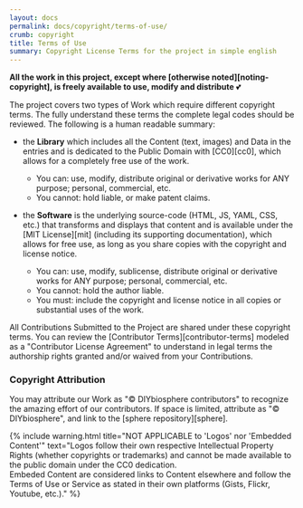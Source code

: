 ```yaml
---
layout: docs
permalink: docs/copyright/terms-of-use/
crumb: copyright
title: Terms of Use
summary: Copyright License Terms for the project in simple english
---
```


**All the work in this project, except where [otherwise noted][noting-copyright], is freely available to use, modify and distribute** :two_hearts:

The project covers two types of Work which require different copyright terms. The fully understand these terms the complete legal codes should be reviewed. The following is a human readable summary:

- the **Library** which includes all the Content (text, images) and Data in the entries and is dedicated to the Public Domain with [CC0][cc0], which allows for a completely free use of the work.
    - You can: use, modify, distribute original or derivative works for ANY purpose; personal, commercial, etc.
    - You cannot: hold liable, or make patent claims.

- the **Software** is the underlying source-code (HTML, JS, YAML, CSS, etc.) that transforms and displays that content and is available under the [MIT License][mit] (including its supporting documentation), which allows for free use, as long as you share copies with the copyright and license notice.
    - You can: use, modify, sublicense, distribute original or derivative works for ANY purpose; personal, commercial, etc.
    - You cannot: hold the author liable.
    - You must: include the copyright and license notice in all copies or substantial uses of the work.

All Contributions Submitted to the Project are shared under these copyright terms. You can review the [Contributor Terms][contributor-terms] modeled as a "Contributor License Agreement" to understand in legal terms the authorship rights granted and/or waived from your Contributions.

### Copyright Attribution
You may attribute our Work as "© DIYbiosphere contributors" to recognize the amazing effort of our contributors. If space is limited, attribute as "© DIYbiosphere", and link to the [sphere repository][sphere].

{% include warning.html title="NOT APPLICABLE to 'Logos' nor 'Embedded Content'" text="Logos follow their own respective Intellectual Property Rights (whether copyrights or trademarks) and cannot be made available to the public domain under the CC0 dedication. <br> Embeded Content are considered links to Content elsewhere and follow the Terms of Use or Service as stated in their own platforms (Gists, Flickr, Youtube, etc.)." %}
